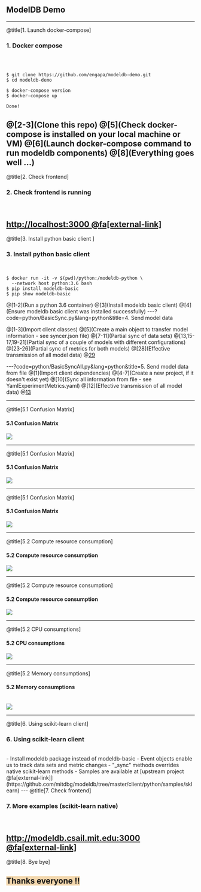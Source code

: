 ## ModelDB Demo
---
@title[1. Launch docker-compose]

### <span class="step-title">1. Docker compose</span>
<br>

```shell

$ git clone https://github.com/engapa/modeldb-demo.git
$ cd modeldb-demo

$ docker-compose version
$ docker-compose up

Done!
```

@[2-3](Clone this repo)
@[5](Check docker-compose is installed on your local machine or VM)
@[6](Launch docker-compose command to run modeldb components)
@[8](Everything goes well ...)
---
@title[2. Check frontend]

### <span class="step-title">2. Check frontend is running</span>
<br>

[http://localhost:3000 @fa[external-link]](http://localhost:3000)
---
@title[3. Install python basic client ]

### <span class="step-title">3. Install python basic client</span>
<br>

```shell
$ docker run -it -v $(pwd)/python:/modeldb-python \
  --network host python:3.6 bash
$ pip install modeldb-basic
$ pip show modeldb-basic
```

@[1-2](Run a python 3.6 container)
@[3](Install modeldb basic client)
@[4](Ensure modeldb basic client was installed successfully)
---?code=python/BasicSync.py&lang=python&title=4. Send model data

@[1-3](Import client classes)
@[5](Create a main object to transfer model information - see syncer.json file)
@[7-11](Partial sync of data sets)
@[13,15-17,19-21](Partial sync of a couple of models with different configurations)
@[23-26](Partial sync of metrics for both models)
@[28](Effective transmission of all model data)
@[29](Execute "python BasicSync.py")

---?code=python/BasicSyncAll.py&lang=python&title=5. Send model data from file
@[1](Import client dependencies)
@[4-7](Create a new project, if it doesn't exist yet)
@[10](Sync all information from file - see YamlExperimentMetrics.yaml)
@[12](Effective transmission of all model data)
@[13](Execute "python BasicSyncAll.py")

---
@title[5.1 Confusion Matrix]
#### <span class="step-title">5.1 Confusion Matrix</span>
<img src="assets/images/cm1.png" class="img-slide"/>

---
@title[5.1 Confusion Matrix]
#### <span class="step-title">5.1 Confusion Matrix</span>
<img src="assets/images/cm2.png" class="img-slide"/>

---
@title[5.1 Confusion Matrix]
#### <span class="step-title">5.1 Confusion Matrix</span>
<img src="assets/images/cm.png" class="img-slide"/>

---
@title[5.2 Compute resource consumption]
#### <span class="step-title">5.2 Compute resource consumption</span>
<img src="assets/images/cm1.png" class="img-slide"/>

---
@title[5.2 Compute resource consumption]
#### <span class="step-title">5.2 Compute resource consumption</span>

<img src="assets/images/cmm2.png" class="img-slide"/>

---
@title[5.2 CPU consumptions]
#### <span class="step-title">5.2 CPU consumptions</span>
<img src="assets/images/cmm_cpu.png" class="img-slide"/>

---
@title[5.2 Memory consumptions]
#### <span class="step-title">5.2 Memory consumptions</span>
<br>
<img src="assets/images/cmm_mem.png" class="img-slide"/>

---
@title[6. Using scikit-learn client]
### <span class="step-title">6. Using scikit-learn client</span>
<br>
- <span class="blue">Install modeldb package instead of modeldb-basic</span>
- <span class="blue">Event objects enable us to track data sets and metric changes</span>
- <span class="blue">"_sync" methods overrides native scikit-learn methods</span>
- <span class="blue">Samples are available at [upstream project @fa[external-link]](https://github.com/mitdbg/modeldb/tree/master/client/python/samples/sklearn)</span>
---
@title[7. Check frontend]

### <span class="step-title">7. More examples (scikit-learn native)</span>
<br>

[http://modeldb.csail.mit.edu:3000 @fa[external-link]](http://modeldb.csail.mit.edu:3000)
---
@title[8. Bye bye]
## <span style="background: #f3d7ac">Thanks everyone !!</span>